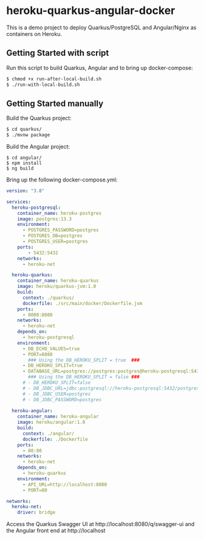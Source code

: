 # heroku-quarkus-angular-docker
This is a demo project to deploy Quarkus/PostgreSQL and Angular/Nginx as containers on Heroku.

## Getting Started with script

Run this script to build Quarkus, Angular and to bring up docker-compose:
```bash
$ chmod +x run-after-local-build.sh
$ ./run-with-local-build.sh
```

## Getting Started manually

Build the Quarkus project:
```bash
$ cd quarkus/
$ ./mvnw package
```

Build the Angular project:
```
$ cd angular/
$ npm install
$ ng build
```

Bring up the following docker-compose.yml:

```yml
version: "3.8"

services:
  heroku-postgresql:
    container_name: heroku-postgres
    image: postgres:13.3
    environment:
      - POSTGRES_PASSWORD=postgres
      - POSTGRES_DB=postgres
      - POSTGRES_USER=postgres
    ports:
        - 5432:5432
    networks:
      - heroku-net

  heroku-quarkus:
    container_name: heroku-quarkus
    image: heroku/quarkus-jvm:1.0
    build:
      context: ./quarkus/
      dockerfile: ./src/main/docker/Dockerfile.jvm
    ports:
      - 8080:8080
    networks:
      - heroku-net
    depends_on:
      - heroku-postgresql
    environment:
      - DB_ECHO_VALUES=true      
      - PORT=8080
        ### Using the DB_HEROKU_SPLIT = true  ###
      - DB_HEROKU_SPLIT=true
      - DATABASE_URL=postgres://postgres:postgres@heroku-postgresql:5432/postgres
        ### Using the DB_HEROKU_SPLIT = false ###
      # - DB_HEROKU_SPLIT=false
      # - DB_JDBC_URL=jdbc:postgresql://heroku-postgresql:5432/postgres
      # - DB_JDBC_USER=postgres
      # - DB_JDBC_PASSWORD=postgres
    
  heroku-angular:
    container_name: heroku-angular
    image: heroku/angular:1.0
    build:
      context: ./angular/
      dockerfile: ./Dockerfile
    ports:
      - 80:80
    networks:
      - heroku-net
    depends_on:      
      - heroku-quarkus
    environment:      
      - API_URL=http://localhost:8080
      - PORT=80

networks:
  heroku-net:
    driver: bridge
```

Access the Quarkus Swagger UI at http://localhost:8080/q/swagger-ui and the Angular front end at http://localhost
